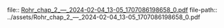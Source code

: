 file:: [Rohr_chap_2_—_2024-02-04_13-05_1707086198658_0.pdf](../assets/Rohr_chap_2_—_2024-02-04_13-05_1707086198658_0.pdf)
file-path:: ../assets/Rohr_chap_2_—_2024-02-04_13-05_1707086198658_0.pdf

